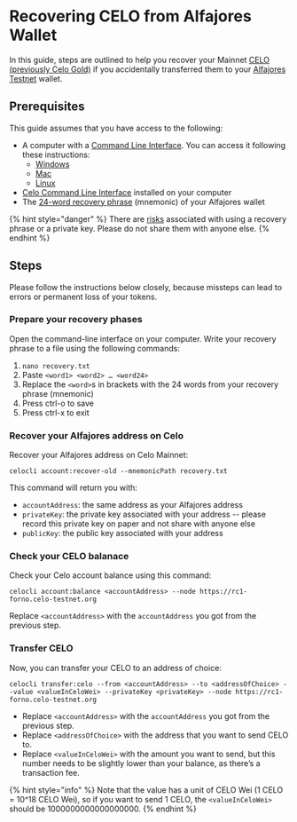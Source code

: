 # Recovering CELO from Alfajores Wallet

In this guide, steps are outlined to help you recover your Mainnet [CELO (previously Celo Gold)](../overview.md#background-and-key-concepts) if you accidentally transferred them to your [Alfajores Testnet](../getting-started/alfajores-testnet.md) wallet.

## Prerequisites

This guide assumes that you have access to the following:

- A computer with a [Command Line Interface](https://en.wikipedia.org/wiki/Command-line_interface). You can access it following these instructions:
    - [Windows](https://www.howtogeek.com/270810/how-to-quickly-launch-a-bash-shell-from-windows-10s-file-explorer/)
    - [Mac](https://macpaw.com/how-to/use-terminal-on-mac)
    - [Linux](https://askubuntu.com/questions/196212/how-do-you-open-a-command-line)
- [Celo Command Line Interface](../command-line-interface/introduction.md) installed on your computer
- The [24-word recovery phrase](https://kb.myetherwallet.com/en/security-and-privacy/what-is-a-mnemonic-phrase/) (mnemonic) of your Alfajores wallet

{% hint style="danger" %}
There are [risks](https://www.cryptomathic.com/news-events/blog/cryptographic-key-management-the-risks-and-mitigations) associated with using a recovery phrase or a private key. Please do not share them with anyone else.
{% endhint %}

## Steps

Please follow the instructions below closely, because missteps can lead to errors or permanent loss of your tokens.


### Prepare your recovery phases

Open the command-line interface on your computer. Write your recovery phrase to a file using the following commands:

1. `nano recovery.txt`
2. Paste `<word1> <word2> … <word24>`
3. Replace the `<word>`s in brackets with the 24 words from your recovery phrase (mnemonic)
4. Press ctrl-o to save
5. Press ctrl-x to exit

### Recover your Alfajores address on Celo

Recover your Alfajores address on Celo Mainnet:

```
celocli account:recover-old --mnemonicPath recovery.txt
```

This command will return you with:

- `accountAddress`: the same address as your Alfajores address
- `privateKey`: the private key associated with your address -- please record this private key on paper and not share with anyone else
- `publicKey`: the public key associated with your address

### Check your CELO balanace

Check your Celo account balance using this command:

```
celocli account:balance <accountAddress> --node https://rc1-forno.celo-testnet.org
```

Replace `<accountAddress>` with the `accountAddress` you got from the previous step.

### Transfer CELO

Now, you can transfer your CELO to an address of choice:

```
celocli transfer:celo --from <accountAddress> --to <addressOfChoice> --value <valueInCeloWei> --privateKey <privateKey> --node https://rc1-forno.celo-testnet.org
```

- Replace `<accountAddress>` with the `accountAddress` you got from the previous step.
- Replace `<addressOfChoice>` with the address that you want to send CELO to.
- Replace `<valueInCeloWei>` with the amount you want to send, but this number needs to be slightly lower than your balance, as there’s a transaction fee.

{% hint style="info" %}
Note that the value has a unit of CELO Wei (1 CELO = 10^18 CELO Wei), so if you want to send 1 CELO, the `<valueInCeloWei>` should be 1000000000000000000.
{% endhint %}
